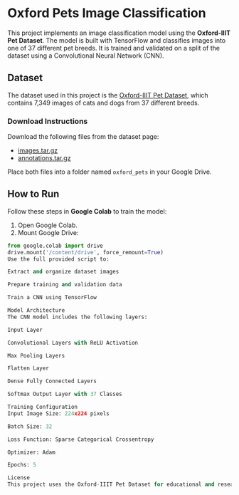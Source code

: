 # Oxford Pets Image Classification

This project implements an image classification model using the **Oxford-IIIT Pet Dataset**. The model is built with TensorFlow and classifies images into one of 37 different pet breeds. It is trained and validated on a split of the dataset using a Convolutional Neural Network (CNN).

## Dataset

The dataset used in this project is the [Oxford-IIIT Pet Dataset](https://www.robots.ox.ac.uk/~vgg/data/pets/), which contains 7,349 images of cats and dogs from 37 different breeds.

### Download Instructions

Download the following files from the dataset page:

- [images.tar.gz](https://www.robots.ox.ac.uk/~vgg/data/pets/images.tar.gz)
- [annotations.tar.gz](https://www.robots.ox.ac.uk/~vgg/data/pets/annotations.tar.gz)

Place both files into a folder named `oxford_pets` in your Google Drive.

## How to Run

Follow these steps in **Google Colab** to train the model:

1. Open Google Colab.
2. Mount Google Drive:

```python
from google.colab import drive
drive.mount('/content/drive', force_remount=True)
Use the full provided script to:

Extract and organize dataset images

Prepare training and validation data

Train a CNN using TensorFlow

Model Architecture
The CNN model includes the following layers:

Input Layer

Convolutional Layers with ReLU Activation

Max Pooling Layers

Flatten Layer

Dense Fully Connected Layers

Softmax Output Layer with 37 Classes

Training Configuration
Input Image Size: 224x224 pixels

Batch Size: 32

Loss Function: Sparse Categorical Crossentropy

Optimizer: Adam

Epochs: 5

License
This project uses the Oxford-IIIT Pet Dataset for educational and research purposes. Refer to the dataset license for more information.
